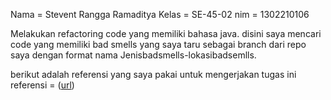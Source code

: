 Nama = Stevent Rangga Ramaditya
Kelas = SE-45-02
nim = 1302210106

Melakukan refactoring code yang memiliki bahasa java. disini saya mencari code yang memiliki bad smells yang saya taru sebagai 
branch dari repo saya dengan format nama Jenisbadsmells-lokasibadsemlls.

berikut adalah referensi yang saya pakai untuk mengerjakan tugas ini 
referensi = ([url](https://refactoring.guru/refactoring/smells))
